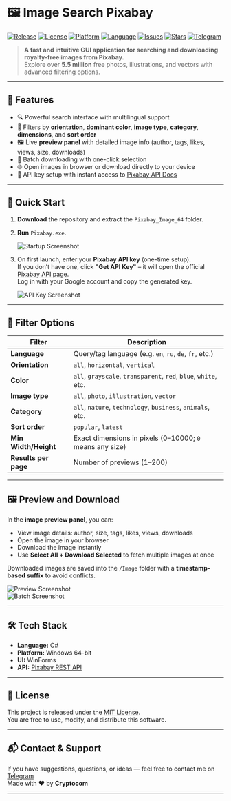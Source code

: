 # 🖼️ Image Search Pixabay

[![Release](https://img.shields.io/github/v/release/Master-Cryptocom/Pixabay_Image?label=release&logo=github)](https://github.com/Master-Cryptocom/Pixabay_Image/releases)
[![License](https://img.shields.io/github/license/Master-Cryptocom/Pixabay_Image?color=blue)](LICENSE)
[![Platform](https://img.shields.io/badge/platform-Windows%2064--bit-blue?logo=windows)]()
[![Language](https://img.shields.io/badge/made%20with-C%23-purple?logo=c-sharp)]()
[![Issues](https://img.shields.io/github/issues/Master-Cryptocom/Pixabay_Image?color=orange)](https://github.com/Master-Cryptocom/Pixabay_Image/issues)
[![Stars](https://img.shields.io/github/stars/Master-Cryptocom/Pixabay_Image?style=social)](https://github.com/Master-Cryptocom/Pixabay_Image/stargazers)
[![Telegram](https://img.shields.io/badge/Contact-Telegram-blue?logo=telegram)](https://t.me/master_cryptocom)

> **A fast and intuitive GUI application for searching and downloading royalty-free images from Pixabay.**  
> Explore over **5.5 million** free photos, illustrations, and vectors with advanced filtering options.

---

## 📸 Features

- 🔍 Powerful search interface with multilingual support  
- 🎨 Filters by **orientation**, **dominant color**, **image type**, **category**, **dimensions**, and **sort order**
- 🖼️ Live **preview panel** with detailed image info (author, tags, likes, views, size, downloads)
- 📁 Batch downloading with one-click selection  
- 🌐 Open images in browser or download directly to your device
- 🧰 API key setup with instant access to [Pixabay API Docs](https://pixabay.com/api/docs/)

---

## 🚀 Quick Start

1. **Download** the repository and extract the `Pixabay_Image_64` folder.  
2. **Run** `Pixabay.exe`.

   ![Startup Screenshot](screenshots/screenshot_3.png)

3. On first launch, enter your **Pixabay API key** (one-time setup).  
   If you don’t have one, click **"Get API Key"** – it will open the official [Pixabay API page](https://pixabay.com/api/docs/).  
   Log in with your Google account and copy the generated key.

   ![API Key Screenshot](screenshots/screenshot_4.png)

---

## 🧠 Filter Options

| Filter           | Description                                                                 |
|------------------|-----------------------------------------------------------------------------|
| **Language**     | Query/tag language (e.g. `en`, `ru`, `de`, `fr`, etc.)                      |
| **Orientation**  | `all`, `horizontal`, `vertical`                                             |
| **Color**        | `all`, `grayscale`, `transparent`, `red`, `blue`, `white`, etc.            |
| **Image type**   | `all`, `photo`, `illustration`, `vector`                                   |
| **Category**     | `all`, `nature`, `technology`, `business`, `animals`, etc.                 |
| **Sort order**   | `popular`, `latest`                                                         |
| **Min Width/Height** | Exact dimensions in pixels (0–10000; `0` means any size)              |
| **Results per page** | Number of previews (1–200)                                             |

---

## 🖼️ Preview and Download

In the **image preview panel**, you can:
- View image details: author, size, tags, likes, views, downloads
- Open the image in your browser
- Download the image instantly
- Use **Select All + Download Selected** to fetch multiple images at once

Downloaded images are saved into the `/Image` folder with a **timestamp-based suffix** to avoid conflicts.

![Preview Screenshot](screenshots/screenshot_1.png)  
![Batch Screenshot](screenshots/screenshot_6.png)

---

## 🛠️ Tech Stack

- **Language:** C#
- **Platform:** Windows 64-bit
- **UI:** WinForms  
- **API:** [Pixabay REST API](https://pixabay.com/api/docs/)

---

## 📄 License

This project is released under the [MIT License](LICENSE).  
You are free to use, modify, and distribute this software.

---

## 📬 Contact & Support

If you have suggestions, questions, or ideas — feel free to contact me on [Telegram](https://t.me/master_cryptocom)  
Made with ❤️ by **Cryptocom**

---

